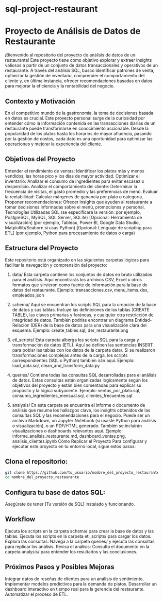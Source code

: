 # sql-project-restaurant


# Proyecto de Análisis de Datos de Restaurante
¡Bienvenido al repositorio del proyecto de análisis de datos de un restaurante! Este proyecto tiene como objetivo explorar y extraer insights valiosos a partir de un conjunto de datos transaccionales y operativos de un restaurante. A través del análisis SQL, busco identificar patrones de venta, optimizar la gestión de inventario, comprender el comportamiento del cliente y, en última instancia, ofrecer recomendaciones basadas en datos para mejorar la eficiencia y la rentabilidad del negocio.

## Contexto y Motivación
En el competitivo mundo de la gastronomía, la toma de decisiones basada en datos es crucial. Este proyecto personal surge de la curiosidad por entender cómo la información contenida en las transacciones diarias de un restaurante puede transformarse en conocimiento accionable. Desde la popularidad de los platos hasta los horarios de mayor afluencia, pasando por la gestión de costos, cada dato es una oportunidad para optimizar las operaciones y mejorar la experiencia del cliente.

## Objetivos del Proyecto
Entender el rendimiento de ventas: Identificar los platos más y menos vendidos, las horas pico y los días de mayor actividad.
Optimizar el inventario: Analizar el consumo de ingredientes para evitar escasez o desperdicio.
Analizar el comportamiento del cliente: Determinar la frecuencia de visitas, el gasto promedio y las preferencias de menú.
Evaluar la rentabilidad: Calcular márgenes de ganancia por plato o categoría.
Proponer recomendaciones: Ofrecer insights que ayuden al restaurante a tomar decisiones informadas sobre el menú, promociones y personal.
Tecnologías Utilizadas
SQL (se especificará la versión: por ejemplo, PostgreSQL, MySQL, SQL Server, SQLite)
[Opcional: Herramienta de visualización] (por ejemplo, Tableau, Power BI, Google Data Studio, Matplotlib/Seaborn si usas Python)
[Opcional: Lenguaje de scripting para ETL] (por ejemplo, Python para procesamiento de datos o carga)


## Estructura del Proyecto
Este repositorio está organizado en las siguientes carpetas lógicas para facilitar la navegación y comprensión del proyecto:

1. data/
Esta carpeta contiene los conjuntos de datos en bruto utilizados para el análisis. Aquí encontrarás los archivos CSV, Excel u otros formatos que sirvieron como fuente de información para la base de datos del restaurante.
Ejemplo: transacciones.csv, menu_items.xlsx, empleados.json

2. schema/
Aquí se encuentran los scripts SQL para la creación de la base de datos y sus tablas. Incluye las definiciones de las tablas (CREATE TABLE), las claves primarias y foráneas, y cualquier otra restricción de integridad de datos. También podrías encontrar un diagrama Entidad-Relación (DER) de la base de datos para una visualización clara del esquema.
Ejemplo: create_tables.sql, der_restaurante.png

3. etl_scripts/
Esta carpeta alberga los scripts SQL para la carga y transformación de datos (ETL). Aquí se definen las sentencias INSERT para poblar las tablas con los datos de la carpeta data/. Si se realizaron transformaciones complejas antes de la carga, los scripts correspondientes (SQL o Python) también irán aquí.
Ejemplo: load_data.sql, clean_and_transform_data.py

4. queries/
Contiene todas las consultas SQL desarrolladas para el análisis de datos. Estas consultas están organizadas lógicamente según los objetivos del proyecto y están bien comentadas para explicar su propósito y la lógica subyacente.
Ejemplo: ventas_por_plato.sql, consumo_ingredientes_mensual.sql, clientes_frecuentes.sql

5. analysis/
En esta carpeta se encuentra el informe o documento de análisis que resume los hallazgos clave, los insights obtenidos de las consultas SQL y las recomendaciones para el negocio. Puede ser un archivo Markdown, un Jupyter Notebook (si usaste Python para análisis o visualización), o un PDF/HTML generado. También se incluirán visualizaciones o dashboards relevantes aquí.
Ejemplo: informe_analisis_restaurante.md, dashboard_ventas.png, analisis_clientes.ipynb
Cómo Replicar el Proyecto
Para configurar y ejecutar este proyecto en tu entorno local, sigue estos pasos:


## Clona el repositorio:
``` Bash
git clone https://github.com/tu_usuario/nombre_del_proyecto_restaurante.git
cd nombre_del_proyecto_restaurante
```

## Configura tu base de datos SQL:
Asegúrate de tener [Tu versión de SQL] instalado y funcionando.

## Workflow
Ejecuta los scripts en la carpeta schema/ para crear la base de datos y las tablas.
Ejecuta los scripts en la carpeta etl_scripts/ para cargar los datos.
Explora las consultas:
Navega a la carpeta queries/ y ejecuta las consultas para replicar los análisis.
Revisa el análisis:
Consulta el documento en la carpeta analysis/ para entender los resultados y las conclusiones.

## Próximos Pasos y Posibles Mejoras
Integrar datos de reseñas de clientes para un análisis de sentimiento.
Implementar modelos predictivos para la demanda de platos.
Desarrollar un dashboard interactivo en tiempo real para la gerencia del restaurante.
Automatizar el proceso de ETL.
